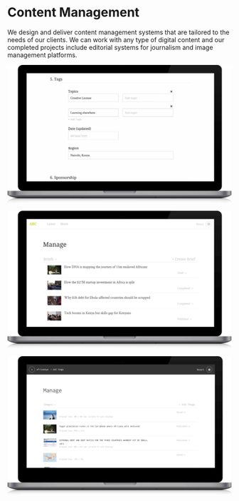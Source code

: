 # Content Management

We design and deliver content management systems that are tailored to the needs of our clients. We can work with any type of digital content and our completed projects include editorial systems for journalism and image management platforms.

<p class="center">
	<img class="abc-laptop" src="../../assets/abc-laptop-content.jpg">
</p>

<p class="center">
	<img class="abc-laptop" src="../../assets/abc-laptop.jpg">
</p>

<p class="center">
	<img class="abc-laptop" src="../../assets/africaneye-laptop-content.jpg">
</p>
